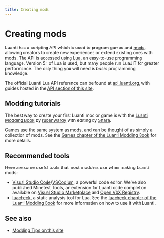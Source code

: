 ```yaml
---
title: Creating mods
---
```


# Creating mods

Luanti has a scripting API which is used to program games and [mods](/for-players/mods), allowing creators to create new experiences or extend existing ones with mods. The API is accessed using [Lua](https://www.lua.org/), an easy-to-use programming language. Version 5.1 of Lua is used, but many people run LuaJIT for greater performance. The only thing you will need is _basic_ programming knowledge.

The official Luanti Lua API reference can be found at [api.luanti.org](https://api.luanti.org/), with guides hosted in the [API section of this site](/for-creators/api).

## Modding tutorials

The best way to create your first Luanti mod or game is with the [Luanti Modding Book](https://rubenwardy.com/minetest_modding_book/en/index.html) by [rubenwardy](https://rubenwardy.com/) with editing by [Shara](https://forum.luanti.org/memberlist.php?mode=viewprofile&u=19807).

Games use the same system as mods, and can be thought of as simply a collection of mods. See the [Games chapter of the Luanti Modding Book](https://rubenwardy.com/minetest_modding_book/en/games/games.html) for more details.

## Recommended tools

Here are some useful tools that most modders use when making Luanti mods:

- [Visual Studio Code](https://code.visualstudio.com/)/[VSCodium](https://vscodium.com/), a powerful code editor. We've also published Minetest Tools, an extension for Luanti code completion available on [Visual Studio Marketplace](https://marketplace.visualstudio.com/items?itemName=GreenXenith.minetest-tools) and [Open VSX Registry](https://open-vsx.org/extension/GreenXenith/minetest-tools).
- [luacheck](https://github.com/lunarmodules/luacheck), a static analysis tool for Lua. See the [luacheck chapter of the Luanti Modding Book](https://rubenwardy.com/minetest_modding_book/en/quality/luacheck.html) for more information on how to use it with Luanti.

## See also

- [Modding Tips on this site](/for-creators/modding-tips)
